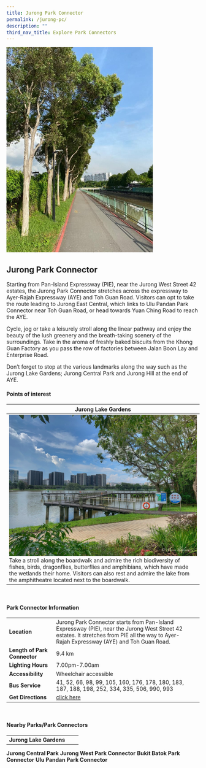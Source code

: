```yaml
---
title: Jurong Park Connector
permalink: /jurong-pc/
description: ""
third_nav_title: Explore Park Connectors
---
```

![Jurong Park Connector](/images/jurong%20park%20connector.jpg)

## Jurong Park Connector

Starting from Pan-Island Expressway (PIE), near the Jurong West Street 42 estates, the Jurong Park Connector stretches across the expressway to Ayer-Rajah Expressway (AYE) and Toh Guan Road. Visitors can opt to take the route leading to Jurong East Central, which links to Ulu Pandan Park Connector near Toh Guan Road, or head towards Yuan Ching Road to reach the AYE.  
  
Cycle, jog or take a leisurely stroll along the linear pathway and enjoy the beauty of the lush greenery and the breath-taking scenery of the surroundings. Take in the aroma of freshly baked biscuits from the Khong Guan Factory as you pass the row of factories between Jalan Boon Lay and Enterprise Road.

Don’t forget to stop at the various landmarks along the way such as the Jurong Lake Gardens; Jurong Central Park and Jurong Hill at the end of AYE.


#### Points of interest

| **Jurong Lake Gardens**| 
| -------- | 
|![Jurong Lake](/images/jurong%20lake.jpg)Take a stroll along the boardwalk and admire the rich biodiversity of fishes, birds, dragonflies, butterflies and amphibians, which have made the wetlands their home. Visitors can also rest and admire the lake from the amphitheatre located next to the boardwalk.

<br>

#### Park Connector Information

|  |  |  |
| -------- | -------- | -------- |
| **Location** | Jurong Park Connector starts from Pan-Island Expressway (PIE), near the Jurong West Street 42 estates. It stretches from PIE all the way to Ayer-Rajah Expressway (AYE) and Toh Guan Road.|
| **Length of Park Connector** | 9.4 km  |
| **Lighting Hours** | 7.00pm-7.00am |
| **Accessibility** | Wheelchair accessible|
| **Bus Service** | 41, 52, 66, 98, 99, 105, 160, 176, 178, 180, 183, 187, 188, 198, 252, 334, 335, 506, 990, 993 |
| **Get Directions** | [click here](https://www.onemap.gov.sg/?lat=1.339355&amp;lng=103.7367116) |

<br>

#### Nearby Parks/Park Connectors

|   |  |  |
| -------- | -------- | -------- |
| **Jurong Lake Gardens**
**Jurong Central Park**
**Jurong West Park Connector**
**Bukit Batok Park Connector**
**Ulu Pandan Park Connector**